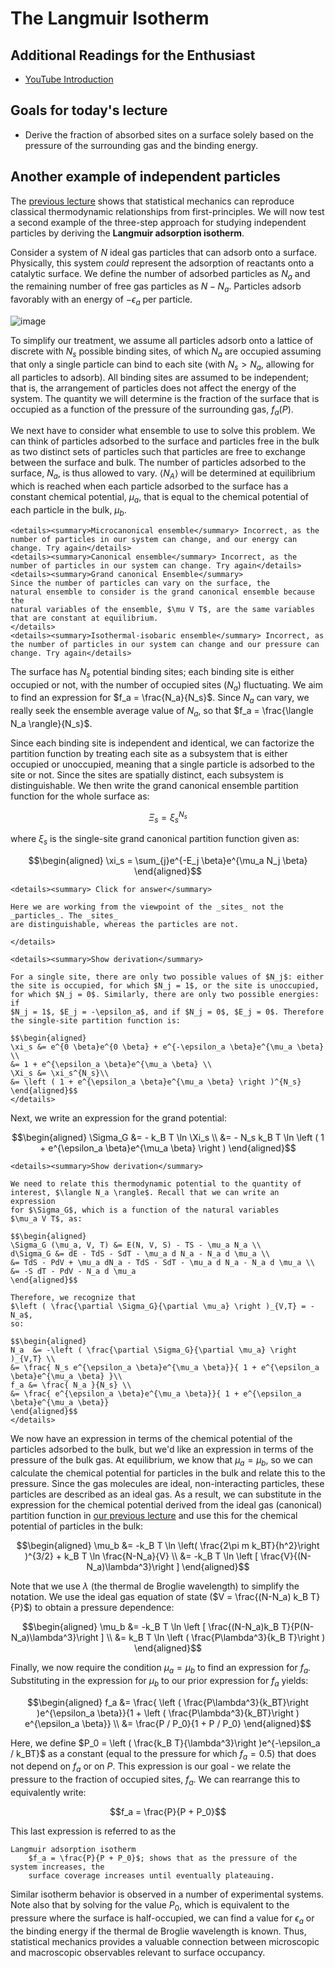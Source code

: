 # The Langmuir Isotherm

## Additional Readings for the Enthusiast

-   [YouTube Introduction](https://www.youtube.com/watch?v=eSpmHPnkXOI&pp=ygURbGFuZ211aXIgaXNvdGhlcm0%3D)

## Goals for today's lecture
- Derive the fraction of absorbed sites on a surface solely based on the pressure of the surrounding gas and the binding energy.

## Another example of independent particles
The [previous lecture](Lecture7.md) shows that statistical mechanics can reproduce
classical thermodynamic relationships from first-principles. We will now
test a second example of the three-step approach for studying
independent particles by deriving the **Langmuir adsorption isotherm**.

Consider a system of $N$ ideal gas particles that can adsorb onto a
surface. Physically, this system _could_ represent the adsorption of
reactants onto a catalytic surface. We define the number of
adsorbed particles as $N_a$ and the remaining number of free gas
particles as $N-N_a$. Particles adsorb favorably with an energy of
$-\epsilon_a$ per particle.

![image](figs/fig_7_1-01.png)

To simplify our treatment, we assume all
particles adsorb onto a lattice of discrete with $N_s$ possible binding
sites, of which $N_a$ are occupied assuming that only a single particle
can bind to each site (with $N_s > N_a$, allowing for all particles to
adsorb). All binding sites are assumed to be independent; that is, the
arrangement of particles does not affect the energy of the system. The
quantity we will determine is the fraction of the surface that is
occupied as a function of the pressure of the surrounding gas, $f_a(P)$.

We next have to consider what ensemble to use to solve this problem. We
can think of particles adsorbed to the surface and particles free in the
bulk as two distinct sets of particles such that particles are free to
exchange between the surface and bulk. The number of particles adsorbed
to the surface, $N_a$, is thus allowed to vary. $\langle N_A \rangle$
will be determined at equilibrium which is reached when each particle
adsorbed to the surface has a constant chemical potential, $\mu_a$, that
is equal to the chemical potential of each particle in the bulk,
$\mu_b$.


```{admonition} Which ensemble is most appropriate here? We are treating the surface as the system.
<details><summary>Microcanonical ensemble</summary> Incorrect, as the number of particles in our system can change, and our energy can change. Try again</details>
<details><summary>Canonical ensemble</summary> Incorrect, as the number of particles in our system can change. Try again</details>
<details><summary>Grand canonical Ensemble</summary>
Since the number of particles can vary on the surface, the
natural ensemble to consider is the grand canonical ensemble because the
natural variables of the ensemble, $\mu V T$, are the same variables
that are constant at equilibrium. 
</details>
<details><summary>Isothermal-isobaric ensemble</summary> Incorrect, as the number of particles in our system can change and our pressure can change. Try again</details>
```


The surface has $N_s$ potential binding sites; each binding site is
either occupied or not, with the number of occupied sites ($N_a$)
fluctuating. We aim to find an expression for $f_a = \frac{N_a}{N_s}$.
Since $N_a$ can vary, we really seek the ensemble average value of
$N_a$, so that $f_a = \frac{\langle N_a \rangle}{N_s}$.

Since each
binding site is independent and identical, we can factorize the
partition function by treating each site as a subsystem that is either
occupied or unoccupied, meaning that a single particle is adsorbed to
the site or not. Since the sites are spatially distinct, each subsystem
is distinguishable. We then write the grand canonical ensemble partition
function for the whole surface as:

$$\Xi_s = \xi_s^{N_s}$$

where $\xi_s$ is the single-site grand canonical partition function
given as:

$$\begin{aligned}
\xi_s = \sum_{j}e^{-E_j \beta}e^{\mu_a N_j \beta}
\end{aligned}$$

```{admonition} Why are we working with the distinguishable subsystem equation?
<details><summary> Click for answer</summary>

Here we are working from the viewpoint of the _sites_ not the _particles_. The _sites_
are distinguishable, whereas the particles are not.

</details>
```

```{admonition} Show that $\Xi_s = \left ( 1 + e^{\epsilon_a \beta}e^{\mu_a \beta} \right )^{N_s}$.
<details><summary>Show derivation</summary>

For a single site, there are only two possible values of $N_j$: either
the site is occupied, for which $N_j = 1$, or the site is unoccupied,
for which $N_j = 0$. Similarly, there are only two possible energies: if
$N_j = 1$, $E_j = -\epsilon_a$, and if $N_j = 0$, $E_j = 0$. Therefore
the single-site partition function is:

$$\begin{aligned}
\xi_s &= e^{0 \beta}e^{0 \beta} + e^{-\epsilon_a \beta}e^{\mu_a \beta} \\
&= 1 + e^{\epsilon_a \beta}e^{\mu_a \beta} \\
\Xi_s &= \xi_s^{N_s}\\
&= \left ( 1 + e^{\epsilon_a \beta}e^{\mu_a \beta} \right )^{N_s}
\end{aligned}$$
</details>
```

Next, we write an expression for the grand potential:

$$\begin{aligned}
\Sigma_G &= - k_B T \ln \Xi_s \\
&= - N_s k_B T \ln \left ( 1 + e^{\epsilon_a \beta}e^{\mu_a \beta} \right )
\end{aligned}$$

```{admonition} Show that $f_a  = \frac{ e^{\epsilon_a \beta}e^{\mu_a \beta}}{ 1 + e^{\epsilon_a \beta}e^{\mu_a \beta}}$.
<details><summary>Show derivation</summary>

We need to relate this thermodynamic potential to the quantity of
interest, $\langle N_a \rangle$. Recall that we can write an expression
for $\Sigma_G$, which is a function of the natural variables
$\mu_a V T$, as:

$$\begin{aligned}
\Sigma_G (\mu_a, V, T) &= E(N, V, S) - TS - \mu_a N_a \\
d\Sigma_G &= dE - TdS - SdT - \mu_a d N_a - N_a d \mu_a \\
&= TdS - PdV + \mu_a dN_a - TdS - SdT - \mu_a d N_a - N_a d \mu_a \\
&= -S dT - PdV - N_a d \mu_a
\end{aligned}$$

Therefore, we recognize that
$\left ( \frac{\partial \Sigma_G}{\partial \mu_a} \right )_{V,T} = - N_a$,
so:

$$\begin{aligned}
N_a  &= -\left ( \frac{\partial \Sigma_G}{\partial \mu_a} \right )_{V,T} \\
&= \frac{ N_s e^{\epsilon_a \beta}e^{\mu_a \beta}}{ 1 + e^{\epsilon_a \beta}e^{\mu_a \beta} }\\
f_a &= \frac{ N_a }{N_s} \\
&= \frac{ e^{\epsilon_a \beta}e^{\mu_a \beta}}{ 1 + e^{\epsilon_a \beta}e^{\mu_a \beta}}
\end{aligned}$$
</details>
```

We now have an expression in terms of the chemical potential of the
particles adsorbed to the bulk, but we'd like an expression in terms of
the pressure of the bulk gas. At equilibrium, we know that
$\mu_a = \mu_b$, so we can calculate the chemical potential for
particles in the bulk and relate this to the pressure. Since the gas
molecules are ideal, non-interacting particles, these particles are
described as an ideal gas. As a result, we can substitute in the
expression for the chemical potential derived from the ideal gas
(canonical) partition function in [our previous lecture](Lecture6.md) and use this for the
chemical potential of particles in the bulk:

$$\begin{aligned}
\mu_b &=  -k_B T \ln \left( \frac{2\pi m k_BT}{h^2}\right )^{3/2} + k_B T \ln \frac{N-N_a}{V} \\
&= -k_B T \ln \left [ \frac{V}{(N-N_a)\lambda^3}\right ]
\end{aligned}$$

Note that we use $\lambda$ (the thermal de Broglie wavelength) to
simplify the notation. We use the ideal gas equation of state
($V = \frac{(N-N_a) k_B T}{P}$) to obtain a pressure dependence:

$$\begin{aligned}
\mu_b &= -k_B T \ln \left [ \frac{(N-N_a)k_B T}{P(N-N_a)\lambda^3}\right ] \\
&= k_B T \ln \left ( \frac{P\lambda^3}{k_B T}\right )
\end{aligned}$$

Finally, we now require the condition $\mu_a = \mu_b$ to find an
expression for $f_a$. Substituting in the expression for $\mu_b$ to our
prior expression for $f_a$ yields:

$$\begin{aligned}
f_a &=  \frac{ \left ( \frac{P\lambda^3}{k_BT}\right )e^{\epsilon_a \beta}}{1 +  \left ( \frac{P\lambda^3}{k_BT}\right ) e^{\epsilon_a \beta}} \\
&= \frac{P / P_0}{1 +  P / P_0}
\end{aligned}$$

Here, we define
$P_0 = \left ( \frac{k_B T}{\lambda^3}\right )e^{-\epsilon_a / k_BT}$ as
a constant (equal to the pressure for which $f_a = 0.5$) that does not
depend on $f_a$ or on $P$. This expression is our goal - we relate the
pressure to the fraction of occupied sites, $f_a$. We can rearrange this
to equivalently write:

$$f_a = \frac{P}{P + P_0}$$

This last expression is referred to as the

```{glossary}
Langmuir adsorption isotherm
    $f_a = \frac{P}{P + P_0}$; shows that as the pressure of the system increases, the
    surface coverage increases until eventually plateauing.
```

Similar isotherm
behavior is observed in a number of experimental systems. Note also that
by solving for the value $P_0$, which is equivalent to the pressure
where the surface is half-occupied, we can find a value for $\epsilon_a$
or the binding energy if the thermal de Broglie wavelength is known.
Thus, statistical mechanics provides a valuable connection between
microscopic and macroscopic observables relevant to surface occupancy.
